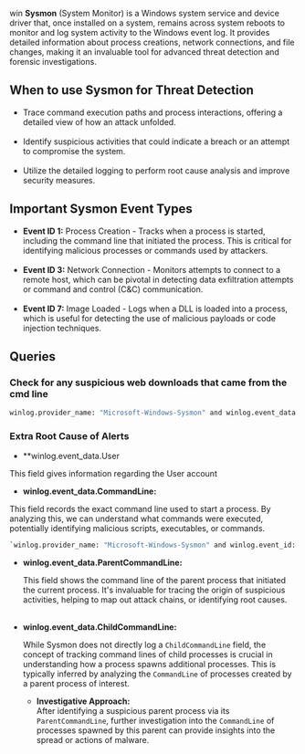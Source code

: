 win
**Sysmon** (System Monitor) is a Windows system service and device driver that, once installed on a system, remains across system reboots to monitor and log system activity to the Windows event log. It provides detailed information about process creations, network connections, and file changes, making it an invaluable tool for advanced threat detection and forensic investigations.


## When to use Sysmon for Threat Detection

- Trace command execution paths and process interactions, offering a detailed view of how an attack unfolded.  
     
- Identify suspicious activities that could indicate a breach or an attempt to compromise the system.  
     
- Utilize the detailed logging to perform root cause analysis and improve security measures.

## Important Sysmon Event Types

- **Event ID 1:** Process Creation - Tracks when a process is started, including the command line that initiated the process. This is critical for identifying malicious processes or commands used by attackers.  
     
- **Event ID 3:** Network Connection - Monitors attempts to connect to a remote host, which can be pivotal in detecting data exfiltration attempts or command and control (C&C) communication.  
     
- **Event ID 7:** Image Loaded - Logs when a DLL is loaded into a process, which is useful for detecting the use of malicious payloads or code injection techniques.


## Queries

### Check for any suspicious web downloads that came from the cmd line

```bash
winlog.provider_name: "Microsoft-Windows-Sysmon" and winlog.event_data.CommandLine: *http*
```


### Extra Root Cause of Alerts

- **winlog.event_data.User

This field gives information regarding the User account

- **winlog.event_data.CommandLine:**  

This field records the exact command line used to start a process. By analyzing this, we can understand what commands were executed, potentially identifying malicious scripts, executables, or commands.

```bash
`winlog.provider_name: "Microsoft-Windows-Sysmon" and winlog.event_id: "1" and winlog.event_data.CommandLine: *cmd.exe*`
```

 - **winlog.event_data.ParentCommandLine:**

    
    This field shows the command line of the parent process that initiated the current process. It's invaluable for tracing the origin of suspicious activities, helping to map out attack chains, or identifying root causes.  
     
    
- **winlog.event_data.ChildCommandLine:**
    
    While Sysmon does not directly log a `ChildCommandLine` field, the concept of tracking command lines of child processes is crucial in understanding how a process spawns additional processes. This is typically inferred by analyzing the `CommandLine` of processes created by a parent process of interest.
    
    - **Investigative Approach:**  
        After identifying a suspicious parent process via its `ParentCommandLine`, further investigation into the `CommandLine` of processes spawned by this parent can provide insights into the spread or actions of malware.


